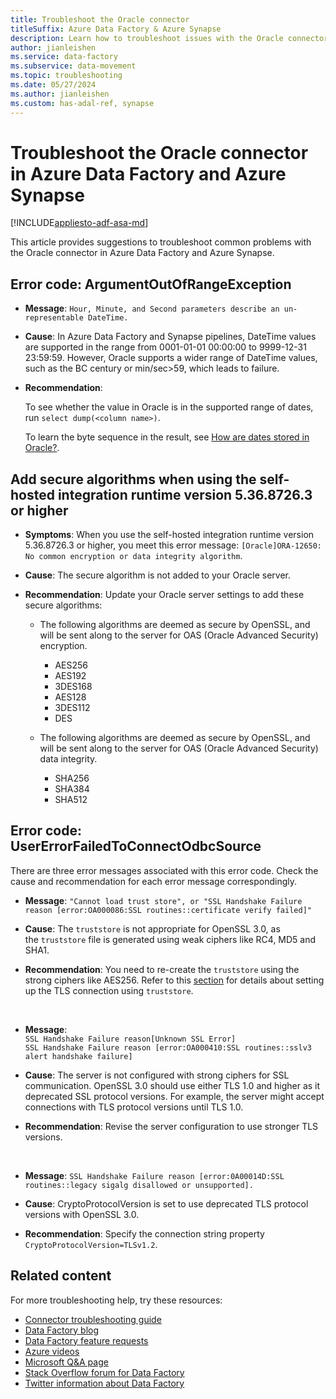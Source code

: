 ```yaml
---
title: Troubleshoot the Oracle connector
titleSuffix: Azure Data Factory & Azure Synapse
description: Learn how to troubleshoot issues with the Oracle connector in Azure Data Factory and Azure Synapse Analytics. 
author: jianleishen
ms.service: data-factory
ms.subservice: data-movement
ms.topic: troubleshooting
ms.date: 05/27/2024
ms.author: jianleishen
ms.custom: has-adal-ref, synapse
---
```


# Troubleshoot the Oracle connector in Azure Data Factory and Azure Synapse

[!INCLUDE[appliesto-adf-asa-md](includes/appliesto-adf-asa-md.md)]

This article provides suggestions to troubleshoot common problems with the Oracle connector in Azure Data Factory and Azure Synapse.

## Error code: ArgumentOutOfRangeException

- **Message**: `Hour, Minute, and Second parameters describe an un-representable DateTime.`

- **Cause**: In Azure Data Factory and Synapse pipelines, DateTime values are supported in the range from 0001-01-01 00:00:00 to 9999-12-31 23:59:59. However, Oracle supports a wider range of DateTime values, such as the BC century or min/sec>59, which leads to failure.

- **Recommendation**: 

    To see whether the value in Oracle is in the supported range of dates, run `select dump(<column name>)`. 

    To learn the byte sequence in the result, see [How are dates stored in Oracle?](https://stackoverflow.com/questions/13568193/how-are-dates-stored-in-oracle).


## Add secure algorithms when using the self-hosted integration runtime version 5.36.8726.3 or higher

- **Symptoms**: When you use the self-hosted integration runtime version 5.36.8726.3 or higher, you meet this error message: `[Oracle]ORA-12650: No common encryption or data integrity algorithm`.

- **Cause**: The secure algorithm is not added to your Oracle server. 

- **Recommendation**: Update your Oracle server settings to add these secure algorithms:

    - The following algorithms are deemed as secure by OpenSSL, and will be sent along to the server for OAS (Oracle Advanced Security) encryption.
        - AES256 
        - AES192 
        - 3DES168 
        - AES128 
        - 3DES112 
        - DES
        
    - The following algorithms are deemed as secure by OpenSSL, and will be sent along to the server for OAS (Oracle Advanced Security) data integrity.
        - SHA256 
        - SHA384 
        - SHA512
    
## Error code: UserErrorFailedToConnectOdbcSource

There are three error messages associated with this error code. Check the cause and recommendation for each error message correspondingly.

- **Message**: `"Cannot load trust store", or "SSL Handshake Failure reason [error:OA000086:SSL routines::certificate verify failed]"` 

- **Cause**: The `truststore` is not appropriate for OpenSSL 3.0, as the `truststore` file is generated using weak ciphers like RC4, MD5 and SHA1.

- **Recommendation**: You need to re-create the `truststore` using the strong ciphers like AES256. Refer to this [section](connector-oracle.md#linked-service-properties) for details about setting up the TLS connection using `truststore`.

<br>

- **Message**: <br>
    `SSL Handshake Failure reason[Unknown SSL Error]`  
    `SSL Handshake Failure reason [error:OA000410:SSL routines::sslv3 alert handshake failure]`

- **Cause**: The server is not configured with strong ciphers for SSL communication. OpenSSL 3.0 should use either TLS 1.0 and higher as it deprecated SSL protocol versions. For example, the server might accept connections with TLS protocol versions until TLS 1.0.

- **Recommendation**: Revise the server configuration to use stronger TLS versions.

<br>

- **Message**: `SSL Handshake Failure reason [error:0A00014D:SSL routines::legacy sigalg disallowed or unsupported].` 

- **Cause**: CryptoProtocolVersion is set to use deprecated TLS protocol versions with OpenSSL 3.0.

- **Recommendation**: Specify the connection string property `CryptoProtocolVersion=TLSv1.2`.


## Related content

For more troubleshooting help, try these resources:

- [Connector troubleshooting guide](connector-troubleshoot-guide.md)
- [Data Factory blog](https://techcommunity.microsoft.com/t5/azure-data-factory-blog/bg-p/AzureDataFactoryBlog)
- [Data Factory feature requests](/answers/topics/azure-data-factory.html)
- [Azure videos](https://azure.microsoft.com/resources/videos/index/?sort=newest&services=data-factory)
- [Microsoft Q&A page](/answers/topics/azure-data-factory.html)
- [Stack Overflow forum for Data Factory](https://stackoverflow.com/questions/tagged/azure-data-factory)
- [Twitter information about Data Factory](https://twitter.com/hashtag/DataFactory)
